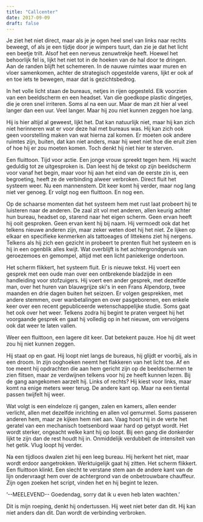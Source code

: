 ```yaml
---
title: "Callcenter"
date: 2017-09-09
draft: false
---
```


Je ziet het niet direct, maar als je je ogen heel snel van links naar rechts beweegt, of als je een tijdje door je wimpers tuurt, dan zie je dat het licht een beetje trilt. Alsof het een nerveus zenuwtrekje heeft.<!-- more --> Hoewel het behoorlijk fel is, lijkt het niet tot in de hoeken van de hal door te dringen. Aan de randen blijft het schemeren. In de nauwe ruimtes waar muren en vloer samenkomen, achter de strategisch opgestelde varens, lijkt er ook af en toe iets te bewegen, maar dat is gezichtsbedrog.

In het volle licht staan de bureaus, netjes in rijen opgesteld. Elk voorzien van een beeldscherm en een headset. Van die goedkope plastic dingetjes, die je oren snel irriteren. Soms al na een uur. Maar de man zit hier al veel langer dan een uur. Veel langer. Maar hij zou niet kunnen zeggen hoe lang.

Hij is hier altijd al geweest, lijkt het. Dat kan natuurlijk niet, maar hij kan zich niet herinneren wat er voor deze hal met bureaus was. Hij kan zich ook geen voorstelling maken van wat hierna zal komen. Er moeten ook andere ruimtes zijn, buiten, dat kan niet anders, maar hij weet niet hoe die eruit zien of hoe hij er zou moeten komen. Toch denkt hij niet hier te sterven.

Een fluittoon. Tijd voor actie. Een jonge vrouw spreekt tegen hem. Hij wacht geduldig tot ze uitgesproken is. Dan leest hij de tekst op zijn beeldscherm voor vanaf het begin, maar voor hij aan het eind van de eerste zin is, een begroeting, heeft ze de verbinding alweer verbroken. Direct fluit het systeem weer. Nu een mannenstem. Dit keer komt hij verder, maar nog lang niet ver genoeg. Er volgt nog een fluittoon. En nog een.

Op de schaarse momenten dat het systeem hem met rust laat probeert hij te luisteren naar de anderen. De zaal zit vol met anderen, allen keurig achter hun bureau, headset op, starend naar het eigen scherm. Geen ervan heeft hij ooit gesproken. Geen ervan kent hij bij naam. Hij vermoedt ook dat het telkens nieuwe anderen zijn, maar zeker weten doet hij het niet. Ze lijken op elkaar en specifieke kenmerken als tattoeages of littekens ziet hij nergens. Telkens als hij zich een gezicht in probeert te prenten fluit het systeem en is hij in een ogenblik alles kwijt. Wat overblijft is het achtergrondgeruis van geroezemoes en gemompel, altijd met een licht paniekerige ondertoon.

Het scherm flikkert, het systeem fluit. Er is nieuwe tekst. Hij voert een gesprek met een oude man over een ontbrekende bladzijde in een handleiding voor stofzuigers. Hij voert een ander gesprek, met dezelfde man, over het huren van blauwgrijze ski's in een Frans Alpendorp, twee maanden en drie dagen buiten het seizoen. Er volgen gesprekken, met andere stemmen, over wanbetalingen en over pasgeborenen, een enkele keer over een recent gepubliceerde wetenschappelijke studie. Soms gaat het ook over het weer. Telkens zodra hij begint te praten vergeet hij het voorgaande gesprek en gaat hij volledig op in het nieuwe, om vervolgens ook dat weer te laten vallen.

Weer een fluittoon, een lagere dit keer. Dat betekent pauze. Hoe hij dit weet zou hij niet kunnen zeggen.

Hij staat op en gaat. Hij loopt niet langs de bureaus, hij glijdt er voorbij, als in een droom. In zijn ooghoeken neemt het flakkeren van het licht toe. Af en toe meent hij opdrachten die aan hem gericht zijn op de beeldschermen te zien flitsen, maar ze verdwijnen telkens voor hij ze heeft kunnen lezen. Bij de gang aangekomen aarzelt hij. Links of rechts? Hij kiest voor links, maar komt na enige meters weer terug. De andere kant op. Maar na een tiental passen twijfelt hij weer.

Wat volgt is een eindeloze rij gangen, zalen en kamers, allen eender verlicht, allen met dezelfde inrichting en allen vol gemurmel. Soms passeren anderen hem, maar ze kijken hem niet aan. Vaag hoort hij in de verte het geratel van een mechanisch toetsenbord waar hard op getypt wordt. Het wordt sterker, ongeacht welke kant hij op loopt. Bij een gang die donkerder lijkt te zijn dan de rest houdt hij in. Onmiddelijk verdubbelt de intensiteit van het getik. Vlug loopt hij verder.

Na een tijdloos dwalen ziet hij een leeg bureau. Hij herkent het niet, maar wordt erdoor aangetrokken. Werktuigelijk gaat hij zitten. Het scherm flikkert. Een fluittoon klinkt. Een slecht te verstane stem aan de andere kant van de lijn ondervraagt hem over de achtergrond van de onbetrouwbare chauffeur. Zijn ogen zoeken het script, vinden het en hij begint te lezen.

‘--MEELEVEND-- Goedendag, sorry dat ik u even heb laten wachten.’

Dit is mijn roeping, denkt hij ondertussen. Hij weet niet beter dan dit. Hij kan niet anders dan dit. Dan wordt de verbinding verbroken. 
